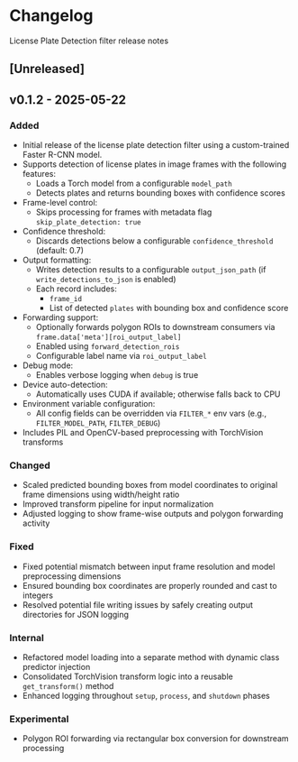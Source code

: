 # Changelog
License Plate Detection filter release notes

## [Unreleased]

## v0.1.2 - 2025-05-22

### Added
- Initial release of the license plate detection filter using a custom-trained Faster R-CNN model.
- Supports detection of license plates in image frames with the following features:
  - Loads a Torch model from a configurable `model_path`
  - Detects plates and returns bounding boxes with confidence scores
- Frame-level control:
  - Skips processing for frames with metadata flag `skip_plate_detection: true`
- Confidence threshold:
  - Discards detections below a configurable `confidence_threshold` (default: 0.7)
- Output formatting:
  - Writes detection results to a configurable `output_json_path` (if `write_detections_to_json` is enabled)
  - Each record includes:
    - `frame_id`
    - List of detected `plates` with bounding box and confidence score
- Forwarding support:
  - Optionally forwards polygon ROIs to downstream consumers via `frame.data['meta'][roi_output_label]`
  - Enabled using `forward_detection_rois`
  - Configurable label name via `roi_output_label`
- Debug mode:
  - Enables verbose logging when `debug` is true
- Device auto-detection:
  - Automatically uses CUDA if available; otherwise falls back to CPU
- Environment variable configuration:
  - All config fields can be overridden via `FILTER_*` env vars (e.g., `FILTER_MODEL_PATH`, `FILTER_DEBUG`)
- Includes PIL and OpenCV-based preprocessing with TorchVision transforms

### Changed
- Scaled predicted bounding boxes from model coordinates to original frame dimensions using width/height ratio
- Improved transform pipeline for input normalization
- Adjusted logging to show frame-wise outputs and polygon forwarding activity

### Fixed
- Fixed potential mismatch between input frame resolution and model preprocessing dimensions
- Ensured bounding box coordinates are properly rounded and cast to integers
- Resolved potential file writing issues by safely creating output directories for JSON logging

### Internal
- Refactored model loading into a separate method with dynamic class predictor injection
- Consolidated TorchVision transform logic into a reusable `get_transform()` method
- Enhanced logging throughout `setup`, `process`, and `shutdown` phases

### Experimental
- Polygon ROI forwarding via rectangular box conversion for downstream processing
